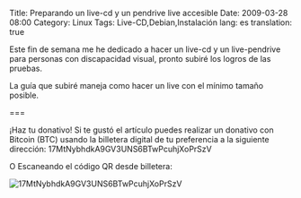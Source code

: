 Title: Preparando un live-cd y un pendrive live accesible
Date: 2009-03-28 08:00
Category: Linux
Tags: Live-CD,Debian,Instalación
lang: es
translation: true

Este fin de semana me he dedicado a hacer un live-cd y un live-pendrive para
personas con discapacidad visual, pronto subiré los logros de las pruebas.

La guía que subiré maneja como hacer un live con el mínimo tamaño posible.

===

¡Haz tu donativo!
Si te gustó el artículo puedes realizar un donativo con Bitcoin (BTC)
usando la billetera digital de tu preferencia a la siguiente
dirección: 17MtNybhdkA9GV3UNS6BTwPcuhjXoPrSzV

O Escaneando el código QR desde billetera:

![17MtNybhdkA9GV3UNS6BTwPcuhjXoPrSzV](./imagenes/17MtNybhdkA9GV3UNS6BTwPcuhjXoPrSzV.png)
